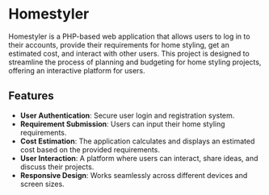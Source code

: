 # Homestyler

Homestyler is a PHP-based web application that allows users to log in to their accounts, provide their requirements for home styling, get an estimated cost, and interact with other users. This project is designed to streamline the process of planning and budgeting for home styling projects, offering an interactive platform for users.

## Features

- **User Authentication**: Secure user login and registration system.
- **Requirement Submission**: Users can input their home styling requirements.
- **Cost Estimation**: The application calculates and displays an estimated cost based on the provided requirements.
- **User Interaction**: A platform where users can interact, share ideas, and discuss their projects.
- **Responsive Design**: Works seamlessly across different devices and screen sizes.
